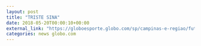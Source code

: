 ```yaml
---
layout: post
title: "TRISTE SINA"
date: 2018-05-20T00:00:10+00:00
external_link: "https://globoesporte.globo.com/sp/campinas-e-regiao/futebol/brasileirao-serie-b/jogo/19-05-2018/ponte-preta-atletico-go.ghtml"
categories: news globo.com
---
```

